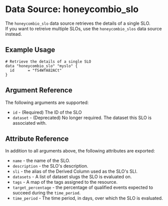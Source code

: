 # Data Source: honeycombio_slo

The `honeycombio_slo` data source retrieves the details of a single SLO.  
If you want to retreive multiple SLOs, use the `honeycombio_slos` data source instead.

## Example Usage

```hcl
# Retrieve the details of a single SLO
data "honeycombio_slo" "myslo" {
  id      = "fS4WfA82ACt"
}
```

## Argument Reference

The following arguments are supported:

* `id` - (Required) The ID of the SLO
* `dataset` - (Deprecated) No longer required. The dataset this SLO is associated with.

## Attribute Reference

In addition to all arguments above, the following attributes are exported:

* `name` - the name of the SLO.
* `description` - the SLO's description.
* `sli` - the alias of the Derived Column used as the SLO's SLI.
* `datasets` - A list of dataset slugs the SLO is evaluated on.
* `tags` - A map of the tags assigned to the resource.
* `target_percentage` - the percentage of qualified events expected to succeed during the `time_period`.
* `time_period` - The time period, in days, over which the SLO is evaluated.
